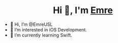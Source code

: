 <h1 align="center">Hi 👋, I'm <a href="https://www.linkedin.com/in/emre-usul-5a4351189" target="blank">
Emre</a></h1>

- 👋 Hi, I’m @EmreUSL
- 👀 I’m interested in iOS Development.
- 🌱 I’m currently learning Swift.

